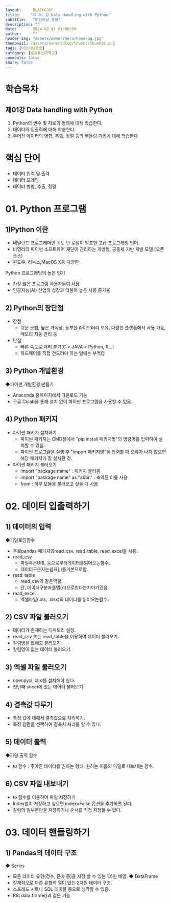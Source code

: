 ```yaml
---
layout:     BLACKCODE
title:     "제 01 강 Data Handling with Python"
subtitle:   "머신러닝 응용"
description: ""
date:       2024-02-01 01:00:00
author:     ""
header-img: "assets/owner/hero/home-bg.jpg"
thumbnail: /assets/owner/blog/thumbs/thumb01.png
tags: [머신러닝응용]
category: [방송통신대학교]
comments: false
share: false
---
```


# 학습목차
## 제01강 Data handling with Python
1. Python의 변수 및 자료의 형태에 대해 학습한다.
2. 데이터의 입출력에 대해 학습한다.
3. 주어진 데이터의 병합, 추출, 정렬 등의 핸들링 기법에 대해 학습한다

# 핵심 단어
- 데이터 입력 및 출력
- 데이터 프레임
- 데이터 병합, 추출, 정렬

# 01. Python 프로그램
## 1)Python 이란
- 네덜란드 프로그래머인 귀도 반 로섬이 발표한 고급 프로그래밍 언어.
- 비영리의 파이썬 소프트웨어 재단이 관리하는 개방형, 공동체 기반 개발 모델.(오픈 소스)
- 윈도우, 리눅스,MacOS X등 다양한

Python 프로그래밍의 높은 인기
- 가장 많은 프로그램 사용자들이 사용
- 인공지능(AI) 산업의 성장과 더불어 높은 사용 증가율

## 2) Python의 장단점
- 장점
    - 쉬운 문법, 높은 가독성, 풍부한 라이브러리 보유, 다양한 플랫폼에서 사용 가능, 메모리 자동 관리 등
- 단점
    - 빠른 속도로 처리 불가(C > JAVA > Python, R...)
    - 하드웨어를 직접 건드려야 하는 일에는 부적합

## 3) Python 개발환경
◆파이썬 개발환경 만들기
- Anaconda 홈페이지에서 다운로드 가능
- 구글 Colab을 통해 설치 없이 파이썬 프로그램을 사용할 수 있음.

## 4) Python 패키지
- 파이썬 패키지 설치하기
    - 파이썬 패키지는 CMD창에서 "pip install 패키지명"의 명령어를 입력하여 설치할 수 있음.
    - 파이썬 프로그램을 실행 후 "import 패키지명"을 입력할 때 오류가 나지 않으면 해당 패키지가 잘 설치된 것.
- 파이썬 패키지 불러오기
    - import "package name" : 패키지 불러옴
    - import "package name" as "abbr." : 축약된 이름 사용
    - from : 하부 모듈을 불러오고 싶을 때 사용

# 02. 데이터 입출력하기
## 1) 데이터의 입력
◆파일로딩함수
- 주로pandas 패키지의read_csv, read_table, read_excel을 사용.
- read_csv
    - 파일혹은URL 등으로부터데이터를읽어오는함수.
    - 데이터구분자는쉼표(,)를기본으로함.
-  read_table
    - read_csv와 같은역할.
    - 단, 데이터구분자를탭(\t)으로한다는차이가있음.
- read_excel
    - 엑셀파일(.xls, .xlsx)의 데이터를 읽어오는함수.

## 2) CSV 파일 불러오기
- 데이터가 존재하는 디렉토리 설정.
- read_csv 또는 read_table을 이용하여 데이터 불러오기.
- 칼럼명을 없애고 불러오기.
- 칼럼명이 없는 데이터 불러오기.

## 3) 엑셀 파일 불러오기
- openpyxl, xlrd를 설치해야 한다.
- 첫번째 sheet에 있는 데이터 불러오기.

## 4) 결측값 다루기
- 특정 값에 대해서 결측값으로 처리하기.
- 특정 칼럼을 선택하여 결측치 처리를 할 수 있다.

## 5) 데이터 출력
◆파일 출력 함수
- to 함수 : 주어진 데이터를 원하는 형태, 원하는 이름의 파일로 내보내는 함수.

## 6) CSV 파일 내보내기
- to 함수를 이용하여 파일 저장하기
- Index없이 저장하고 싶으면 index=False 옵션을 추가하면 된다.
- 칼럼의 일부분만을 저장하거나 순서를 직접 지정할 수 있다.

# 03. 데이터 핸들링하기
## 1) Pandas의 데이터 구조
◆ Series
- 모든 데이터 유형(정수, 문자 등)을 저장 할 수 있는 1차원 배열.
◆ DataFrame
- 잠재적으로 다른 유형의 열이 있는 2차원 데이터 구조.
- 스프레드 시트나 SQL 테이블 등으로 생각할 수 있음.
- R의 data.frame()과 같은 기능.
